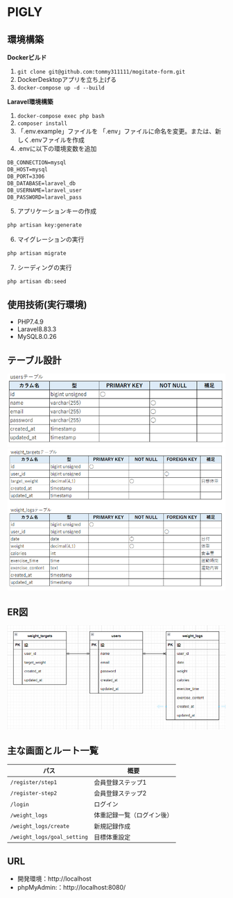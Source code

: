# PIGLY

## 環境構築
**Dockerビルド**
1. `git clone git@github.com:tommy311111/mogitate-form.git`
2. DockerDesktopアプリを立ち上げる
3. `docker-compose up -d --build`

**Laravel環境構築**
1. `docker-compose exec php bash`
2. `composer install`
3. 「.env.example」ファイルを 「.env」ファイルに命名を変更。または、新しく.envファイルを作成
4. .envに以下の環境変数を追加
``` text
DB_CONNECTION=mysql
DB_HOST=mysql
DB_PORT=3306
DB_DATABASE=laravel_db
DB_USERNAME=laravel_user
DB_PASSWORD=laravel_pass
```
5. アプリケーションキーの作成
``` bash
php artisan key:generate
```

6. マイグレーションの実行
``` bash
php artisan migrate
```

7. シーディングの実行
``` bash
php artisan db:seed
```

## 使用技術(実行環境)
- PHP7.4.9
- Laravel8.83.3
- MySQL8.0.26

## テーブル設計
![テーブル1](./table_1.png)
![テーブル2](./table_2.png)

## ER図
![ER図](./er_diagram.png)

## 主な画面とルート一覧

| パス                     | 概要                   |
|--------------------------|------------------------|
| `/register/step1`        | 会員登録ステップ1      |
| `/register-step2`        | 会員登録ステップ2      |
| `/login`                 | ログイン               |
| `/weight_logs`           | 体重記録一覧（ログイン後） |
| `/weight_logs/create`    | 新規記録作成           |
| `/weight_logs/goal_setting` | 目標体重設定        |

## URL
- 開発環境：http://localhost
- phpMyAdmin:：http://localhost:8080/
